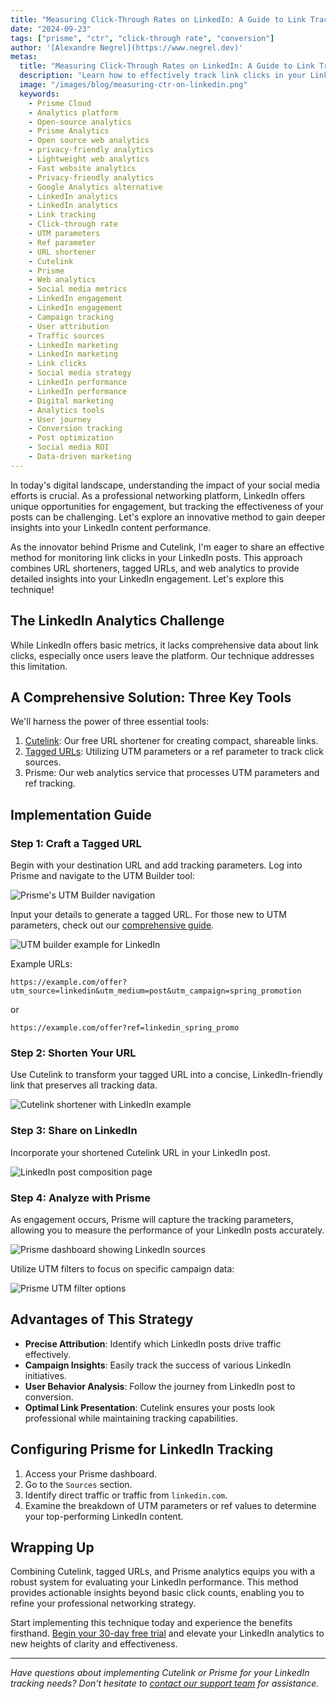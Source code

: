 ```yaml
---
title: "Measuring Click-Through Rates on LinkedIn: A Guide to Link Tracking"
date: "2024-09-23"
tags: ["prisme", "ctr", "click-through rate", "conversion"]
author: '[Alexandre Negrel](https://www.negrel.dev)'
metas:
  title: "Measuring Click-Through Rates on LinkedIn: A Guide to Link Tracking"
  description: "Learn how to effectively track link clicks in your LinkedIn posts. Discover tools and techniques to measure engagement and optimize your social media strategy."
  image: "/images/blog/measuring-ctr-on-linkedin.png"
  keywords:
    - Prisme Cloud
    - Analytics platform
    - Open-source analytics
    - Prisme Analytics
    - Open source web analytics
    - privacy-friendly analytics
    - Lightweight web analytics
    - Fast website analytics
    - Privacy-friendly analytics
    - Google Analytics alternative
    - LinkedIn analytics
    - LinkedIn analytics
    - Link tracking
    - Click-through rate
    - UTM parameters
    - Ref parameter
    - URL shortener
    - Cutelink
    - Prisme
    - Web analytics
    - Social media metrics
    - LinkedIn engagement
    - LinkedIn engagement
    - Campaign tracking
    - User attribution
    - Traffic sources
    - LinkedIn marketing
    - LinkedIn marketing
    - Link clicks
    - Social media strategy
    - LinkedIn performance
    - LinkedIn performance
    - Digital marketing
    - Analytics tools
    - User journey
    - Conversion tracking
    - Post optimization
    - Social media ROI
    - Data-driven marketing
---
```


In today's digital landscape, understanding the impact of your social media
efforts is crucial. As a professional networking platform, LinkedIn offers
unique opportunities for engagement, but tracking the effectiveness of your
posts can be challenging. Let's explore an innovative method to gain deeper
insights into your LinkedIn content performance.

As the innovator behind Prisme and Cutelink, I'm eager to share an effective
method for monitoring link clicks in your LinkedIn posts. This approach combines
URL shorteners, tagged URLs, and web analytics to provide detailed insights into
your LinkedIn engagement. Let's explore this technique!

## The LinkedIn Analytics Challenge

While LinkedIn offers basic metrics, it lacks comprehensive data about link
clicks, especially once users leave the platform. Our technique addresses this
limitation.

## A Comprehensive Solution: Three Key Tools

We'll harness the power of three essential tools:

1. [Cutelink](/tools/url_shortener): Our free URL shortener for creating
   compact, shareable links.
2. [Tagged URLs](/tools/utm_builder): Utilizing UTM parameters or a ref
   parameter to track click sources.
3. Prisme: Our web analytics service that processes UTM parameters and ref
   tracking.

## Implementation Guide

### Step 1: Craft a Tagged URL

Begin with your destination URL and add tracking parameters. Log into Prisme and
navigate to the UTM Builder tool:

![Prisme's UTM Builder navigation](/images/blog/org_nav_utm_builder.png)

Input your details to generate a tagged URL. For those new to UTM parameters,
check out our
[comprehensive guide](/blog/understanding-utm-parameters/#the-anatomy-of-a-utm-parameter).

![UTM builder example for LinkedIn](/images/blog/utm_builder_example_linkedin.png)

Example URLs:

```
https://example.com/offer?utm_source=linkedin&utm_medium=post&utm_campaign=spring_promotion
```

or

```
https://example.com/offer?ref=linkedin_spring_promo
```

### Step 2: Shorten Your URL

Use Cutelink to transform your tagged URL into a concise, LinkedIn-friendly link
that preserves all tracking data.

![Cutelink shortener with LinkedIn example](/images/blog/cutelink_example_utm_linkedin.png)

### Step 3: Share on LinkedIn

Incorporate your shortened Cutelink URL in your LinkedIn post.

![LinkedIn post composition page](/images/blog/linkedin_post_qtlink.png)

### Step 4: Analyze with Prisme

As engagement occurs, Prisme will capture the tracking parameters, allowing you
to measure the performance of your LinkedIn posts accurately.

![Prisme dashboard showing LinkedIn sources](/images/blog/top_sources_panel_linkedin_utm.png)

Utilize UTM filters to focus on specific campaign data:

![Prisme UTM filter options](/images/blog/utm_filters_dashboard.png)

## Advantages of This Strategy

- **Precise Attribution**: Identify which LinkedIn posts drive traffic
  effectively.
- **Campaign Insights**: Easily track the success of various LinkedIn
  initiatives.
- **User Behavior Analysis**: Follow the journey from LinkedIn post to
  conversion.
- **Optimal Link Presentation**: Cutelink ensures your posts look professional
  while maintaining tracking capabilities.

## Configuring Prisme for LinkedIn Tracking

1. Access your Prisme dashboard.
2. Go to the `Sources` section.
3. Identify direct traffic or traffic from `linkedin.com`.
4. Examine the breakdown of UTM parameters or ref values to determine your
   top-performing LinkedIn content.

## Wrapping Up

Combining Cutelink, tagged URLs, and Prisme analytics equips you with a robust
system for evaluating your LinkedIn performance. This method provides actionable
insights beyond basic click counts, enabling you to refine your professional
networking strategy.

Start implementing this technique today and experience the benefits firsthand.
[Begin your 30-day free trial](https://app.prismeanalytics.com/authn/sign_up)
and elevate your LinkedIn analytics to new heights of clarity and effectiveness.

---

_Have questions about implementing Cutelink or Prisme for your LinkedIn tracking
needs? Don't hesitate to [contact our support team](/contact) for assistance._
